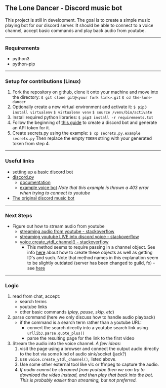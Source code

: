 ## The Lone Dancer - Discord music bot
This project is still in development. The goal is to create a simple music playing bot for our discord server. It should be able to connect to a voice channel, accept basic commands and play back audio from youtube.

---
### Requirements
- python3
- python-pip

---
### Setup for contributions (Linux)
1. Fork the repository on github, clone it onto your machine and move into the directory:
	`$ git clone git@<your fork link>.git`
	`$ cd the-lone-dancer`
2. Optionally create a new virtual environment and activate it:
	`$ pip3 install virtualenv`
	`$ virtualenv venv`
	`$ source /venv/bin/activate`
3. Install required python libraries:
	`$ pip3 install -r requirements.txt`
4. Follow the beginning of [this guide](https://www.freecodecamp.org/news/create-a-discord-bot-with-python/) to create a discord bot and generate an API token for it. 
5. Create secrets.py using the example:
	`$ cp secrets.py.example secrets.py`
	Then replace the empty `TOKEN` string with your generated token from step 4.

---
### Useful links
- [setting up a basic discord bot](https://www.freecodecamp.org/news/create-a-discord-bot-with-python/)
- [discord.py](https://github.com/Rapptz/discord.py)
	- [documentation](https://discordpy.readthedocs.io/en/latest/quickstart.html#a-minimal-bot)
	- [example voice bot](https://github.com/Rapptz/discord.py/blob/master/examples/basic_voice.py) *Note that this example is thrown a 403 error when trying to connect to youtube*
- [The original discord music bot](https://github.com/k5van/Catharsis-Bot)

---
### Next Steps
- Figure out how to stream audio from youtube
	- [streaming audio from youtube - stackoverflow](https://stackoverflow.com/questions/49354232/how-to-stream-audio-from-a-youtube-url-in-python-without-download)
	- [streaming youtube LIVE into discord voice - stackoverflow](https://stackoverflow.com/questions/66610012/discord-py-streaming-youtube-live-into-voice)
	- [voice.create_ytdl_channel() - stackoverflow](https://stackoverflow.com/questions/57946894/discord-py-voiceclient-object-has-no-attribute-create-ytdl-player)
		- This method seems to require passing in a channel object. See info [here](https://stackoverflow.com/questions/52916317/get-the-name-of-a-channel-using-discord-py) about how to create these objects as well as getting ID's and such.
		Note that method names in this explanation seem to be slightly outdated (server has been changed to guild, fx) - see [here](https://discordpy.readthedocs.io/en/stable/migrating.html?highlight=client%20get_server)

---
### Logic
1. read from chat, accept:
	- search terms
	- youtube links
	- other basic commands (*play, pause, skip, etc*)
2. parse command (here we only discuss how to handle audio playback)
	- if the command is a search term rather than a youtube URL:
		- convert the search directly into a youtube search link using `urllib3.parse.quote_plus()`
		- parse the resulting page for the link to the first video
3. Stream the audio into the voice channel. *A few ideas:*
	1. visit the page using a browser and connect the output audio directly to the bot via some kind of audio sink/socket (jack?)
	2. use `voice.create_ytdl_channel()`, listed above.
	3. Use some other external tool like vlc or ffmpeg to capture the audio.
	4. *If audio cannot be streamed from youtube then we can try to download the video instead, and then play that back into the bot. This is probably easier than streaming, but not preferred.*
